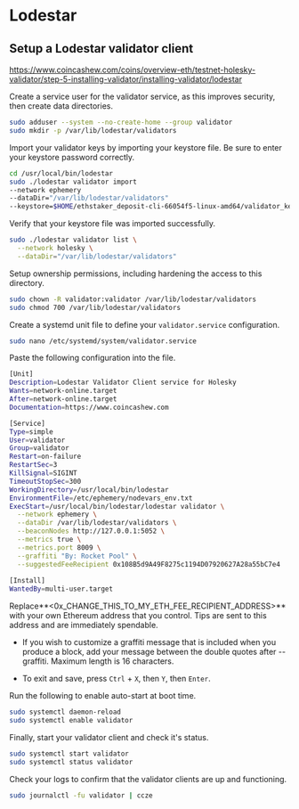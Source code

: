 # Lodestar

## Setup a Lodestar validator client
https://www.coincashew.com/coins/overview-eth/testnet-holesky-validator/step-5-installing-validator/installing-validator/lodestar

Create a service user for the validator service, as this improves security, then create data directories.

```bash
sudo adduser --system --no-create-home --group validator
sudo mkdir -p /var/lib/lodestar/validators
```

Import your validator keys by importing your keystore file. Be sure to enter your keystore password correctly.

```bash
cd /usr/local/bin/lodestar
sudo ./lodestar validator import   
--network ephemery   
--dataDir="/var/lib/lodestar/validators"   
--keystore=$HOME/ethstaker_deposit-cli-66054f5-linux-amd64/validator_keys
```

Verify that your keystore file was imported successfully.

```bash
sudo ./lodestar validator list \
  --network holesky \
  --dataDir="/var/lib/lodestar/validators"
```

Setup ownership permissions, including hardening the access to this directory.

```bash
sudo chown -R validator:validator /var/lib/lodestar/validators
sudo chmod 700 /var/lib/lodestar/validators
```

Create a systemd unit file to define your ```validator.service``` configuration.

```bash
sudo nano /etc/systemd/system/validator.service
```

Paste the following configuration into the file.

```bash
[Unit]
Description=Lodestar Validator Client service for Holesky
Wants=network-online.target
After=network-online.target
Documentation=https://www.coincashew.com

[Service]
Type=simple
User=validator
Group=validator
Restart=on-failure
RestartSec=3
KillSignal=SIGINT
TimeoutStopSec=300
WorkingDirectory=/usr/local/bin/lodestar
EnvironmentFile=/etc/ephemery/nodevars_env.txt
ExecStart=/usr/local/bin/lodestar/lodestar validator \
  --network ephemery \
  --dataDir /var/lib/lodestar/validators \
  --beaconNodes http://127.0.0.1:5052 \
  --metrics true \
  --metrics.port 8009 \
  --graffiti "By: Rocket Pool" \
  --suggestedFeeRecipient 0x108B5d9A49F8275c1194D07920627A28a55bC7e4
  
[Install]
WantedBy=multi-user.target
```

Replace**<0x_CHANGE_THIS_TO_MY_ETH_FEE_RECIPIENT_ADDRESS>** with your own Ethereum address that you control. 
Tips are sent to this address and are immediately spendable.

- If you wish to customize a graffiti message that is included when you produce a block, add your message between the double quotes after --graffiti. Maximum length is 16 characters.

- To exit and save, press ```Ctrl``` + ```X```, then ```Y```, then ```Enter```.

Run the following to enable auto-start at boot time.

```bash
sudo systemctl daemon-reload
sudo systemctl enable validator
```

Finally, start your validator client and check it's status.

```bash
sudo systemctl start validator
sudo systemctl status validator
```

Check your logs to confirm that the validator clients are up and functioning.

```bash
sudo journalctl -fu validator | ccze
```



